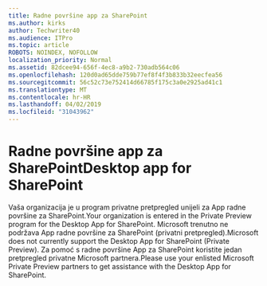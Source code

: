 ```yaml
---
title: Radne površine app za SharePoint
ms.author: kirks
author: Techwriter40
ms.audience: ITPro
ms.topic: article
ROBOTS: NOINDEX, NOFOLLOW
localization_priority: Normal
ms.assetid: 82dcee94-656f-4ec8-a9b2-730adb564c06
ms.openlocfilehash: 120d0ad65dde759b77ef8f4f3b833b32eecfea56
ms.sourcegitcommit: 56c52c73e752414d66785f175c3a0e2925ad41c1
ms.translationtype: MT
ms.contentlocale: hr-HR
ms.lasthandoff: 04/02/2019
ms.locfileid: "31043962"
---
```

# <a name="desktop-app-for-sharepoint"></a><span data-ttu-id="db164-102">Radne površine app za SharePoint</span><span class="sxs-lookup"><span data-stu-id="db164-102">Desktop app for SharePoint</span></span>

<span data-ttu-id="db164-103">Vaša organizacija je u program privatne pretpregled unijeli za App radne površine za SharePoint.</span><span class="sxs-lookup"><span data-stu-id="db164-103">Your organization is entered in the Private Preview program for the Desktop App for SharePoint.</span></span> <span data-ttu-id="db164-104">Microsoft trenutno ne podržava App radne površine za SharePoint (privatni pretpregled).</span><span class="sxs-lookup"><span data-stu-id="db164-104">Microsoft does not currently support the Desktop App for SharePoint (Private Preview).</span></span> <span data-ttu-id="db164-105">Za pomoć s radne površine App za SharePoint koristite jedan pretpregled privatne Microsoft partnera.</span><span class="sxs-lookup"><span data-stu-id="db164-105">Please use your enlisted Microsoft Private Preview partners to get assistance with the Desktop App for SharePoint.</span></span>

